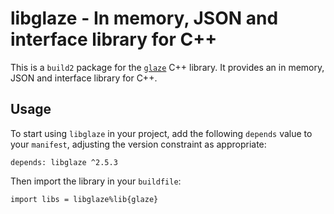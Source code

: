# libglaze - In memory, JSON and interface library for C++

This is a `build2` package for the [`glaze`](https://github.com/stephenberry/glaze)
C++ library. It provides an in memory, JSON and interface library for C++.


## Usage

To start using `libglaze` in your project, add the following `depends`
value to your `manifest`, adjusting the version constraint as appropriate:

```
depends: libglaze ^2.5.3
```

Then import the library in your `buildfile`:

```
import libs = libglaze%lib{glaze}
```

